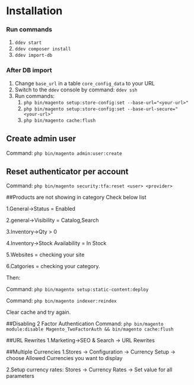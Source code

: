 # Installation

### Run commands
1. `ddev start`
2. `ddev composer install`
3. `ddev import-db`

### After DB import
1. Change `base_url` in a table `core_config_data` to your URL
2. Switch to the `ddev` console by command: `ddev ssh` 
3. Run commands:
    1. `php bin/magento setup:store-config:set --base-url="<your-url>"`
    2. `php bin/magento setup:store-config:set --base-url-secure="<your-url>"`
    3. `php bin/magento cache:flush`


## Create admin user
Command: `php bin/magento admin:user:create`

## Reset authenticator per account
Command: `php bin/magento security:tfa:reset <user> <provider>`

##Products are not showing in category
Check below list 

1.General->Status = Enabled

2.general->Visibility = Catalog,Search

3.Inventory->Qty > 0

4.Inventory->Stock Availability = In Stock

5.Websites = checking your site

6.Catgories = checking your category.

Then:

Command: `php bin/magento setup:static-content:deploy`

Command: `php bin/magento indexer:reindex`

Clear cache and try again.

##Disabling 2 Factor Authentication
Command: `php bin/magento module:disable Magento_TwoFactorAuth && bin/magento cache:flush`

##URL Rewrites
1.Marketing->SEO & Search -> URL Rewrites

##Multiple Currencies
1.Stores -> Configuration -> Currency Setup -> choose Allowed Currencies you want to display

2.Setup currency rates: Stores -> Currency Rates -> Set value for all parameters

